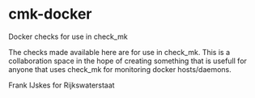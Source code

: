 # cmk-docker
Docker checks for use in check_mk

The checks made available here are for use in check_mk. This is a collaboration space in the hope of creating something that is usefull for anyone that uses check_mk for monitoring docker hosts/daemons.

Frank IJskes  for Rijkswaterstaat
